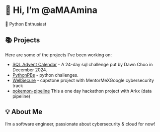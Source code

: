 # 👋 Hi, I’m @aMAAmina  
🌱 Python Enthusiast  

## 📚 Projects  
Here are some of the projects I've been working on:  
- [SQL Advent Calendar](https://github.com/aMAAmina/SQLAdventCalendar2024) - A 24-day sql challenge put by Dawn Choo in December 2024.
- [PythonPBs](https://github.com/aMAAmina/PythonPBs) - python challenges.
- [WellSecure](https://github.com/aMAAmina/WellSecure) - capstone project with MentorMeXGoogle cybersecurity track
- [pokemon-pipeline](https://github.com/aMAAmina/pokemon-pipeline) This a one day hackathon project with Arkx (data pipeline)
## 💡 About Me  
I’m a software engineer, passionate about cybersecurity & cloud for now!  

<!---
aMAAmina/aMAAmina is a ✨ special ✨ repository because its `README.md` (this file) appears on your GitHub profile.
You can click the Preview link to take a look at your changes.
--->
